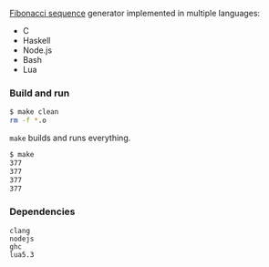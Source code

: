 [Fibonacci sequence](https://en.wikipedia.org/wiki/Fibonacci_number) generator
implemented in multiple languages:
- C
- Haskell
- Node.js
- Bash
- Lua

### Build and run
```bash
$ make clean
rm -f *.o
```

```make``` builds and runs everything.
```bash
$ make
377
377
377
377
```

### Dependencies
```
clang
nodejs
ghc
lua5.3
```
